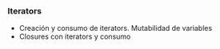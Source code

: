 


### Iterators

- Creación y consumo de iterators. Mutabilidad de variables
- Closures con iterators y consumo